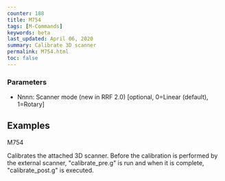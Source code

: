 ```yaml
---
counter: 188
title: M754
tags: [M-Commands] 
keywords: beta 
last_updated: April 06, 2020 
summary: Calibrate 3D scanner 
permalink: M754.html
toc: false 
---
```



### Parameters

* Nnnn: Scanner mode (new in RRF 2.0) [optional, 0=Linear (default), 1=Rotary]

## Examples

M754

Calibrates the attached 3D scanner. Before the calibration is performed by the external scanner, "calibrate_pre.g" is run and when it is complete, "calibrate_post.g" is executed.

